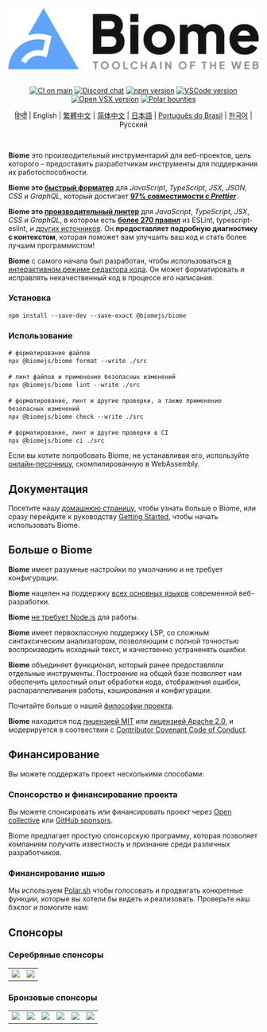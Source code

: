 <div align="center">
  <picture>
    <source media="(prefers-color-scheme: dark)" srcset="https://raw.githubusercontent.com/biomejs/resources/main/svg/slogan-dark-transparent.svg">
    <source media="(prefers-color-scheme: light)" srcset="https://raw.githubusercontent.com/biomejs/resources/main/svg/slogan-light-transparent.svg">
    <img alt="Shows the banner of Biome, with its logo and the phrase 'Biome - Toolchain of the web'." src="https://raw.githubusercontent.com/biomejs/resources/main/svg/slogan-light-transparent.svg" width="700">
  </picture>

  <br>
  <br>

  [![CI on main][ci-badge]][ci-url]
  [![Discord chat][discord-badge]][discord-url]
  [![npm version][npm-badge]][npm-url]
  [![VSCode version][vscode-badge]][vscode-url]
  [![Open VSX version][open-vsx-badge]][open-vsx-url]
  [![Polar bounties][polar-badge]][polar-url]
  
  [ci-badge]: https://github.com/biomejs/biome/actions/workflows/main.yml/badge.svg
  [ci-url]: https://github.com/biomejs/biome/actions/workflows/main.yml
  [discord-badge]: https://badgen.net/discord/online-members/BypW39g6Yc?icon=discord&label=discord&color=60a5fa
  [discord-url]: https://biomejs.dev/chat
  [npm-badge]: https://badgen.net/npm/v/@biomejs/biome?icon=npm&color=60a5fa&label=%40biomejs%2Fbiome
  [npm-url]: https://www.npmjs.com/package/@biomejs/biome/v/latest
  [vscode-badge]: https://badgen.net/vs-marketplace/v/biomejs.biome?label=vscode&icon=visualstudio&color=60a5fa
  [vscode-url]: https://marketplace.visualstudio.com/items?itemName=biomejs.biome
  [open-vsx-badge]: https://badgen.net/open-vsx/version/biomejs/biome?label=open-vsx&color=60a5fa
  [open-vsx-url]: https://open-vsx.org/extension/biomejs/biome
  [polar-badge]: https://polar.sh/embed/seeks-funding-shield.svg?org=biomejs
  [polar-url]: https://polar.sh/biomejs

<!-- Insert new entries lexicographically by language code.
     For example given below is the same order as these files appear on page:
     https://github.com/biomejs/biome/tree/main/packages/@biomejs/biome -->

  [हिन्दी](https://github.com/biomejs/biome/blob/main/packages/%40biomejs/biome/README.hi.md) | English | [繁體中文](https://github.com/biomejs/biome/blob/main/packages/%40biomejs/biome/README.zh-TW.md) | [简体中文](https://github.com/biomejs/biome/blob/main/packages/%40biomejs/biome/README.zh-CN.md) | [日本語](https://github.com/biomejs/biome/blob/main/packages/%40biomejs/biome/README.ja.md) | [Português do Brasil](https://github.com/biomejs/biome/blob/main/packages/%40biomejs/biome/README.pt-BR.md) | [한국어](https://github.com/biomejs/biome/blob/main/packages/%40biomejs/biome/README.kr.md) | Русский
</div>

<br>

**Biome** это производительный инструментарий для веб-проектов, цель которого - предоставить разработчикам инструменты для поддержания их работоспособности.

**Biome это [быстрый форматер](./benchmark#formatting)** для _JavaScript_, _TypeScript_, _JSX_, _JSON_, _CSS_ и _GraphQL_, который достигает **[97% совместимости с _Prettier_](https://console.algora.io/challenges/prettier)**.

**Biome это [производительный линтер](https://github.com/biomejs/biome/tree/main/benchmark#linting)** для _JavaScript_, _TypeScript_, _JSX_, _CSS_ и _GraphQL_, в котором есть **[более 270 правил](https://biomejs.dev/linter/rules/)** из ESLint, typescript-eslint, и [других источников](https://github.com/biomejs/biome/discussions/3).
Он **предоставляет подробную диагностику с контекстом**, которая поможет вам улучшить ваш код и стать более лучшим программистом!

**Biome** с самого начала был разработан, чтобы использоваться [в интерактивном режиме редактора кода](https://biomejs.dev/guides/integrate-in-editor/).
Он может форматировать и исправлять некачественный код в процессе его написания.

### Установка

```shell
npm install --save-dev --save-exact @biomejs/biome
```

### Использование

```shell
# форматирование файлов
npx @biomejs/biome format --write ./src

# линт файлов и применение безопасных изменений
npx @biomejs/biome lint --write ./src

# форматирование, линт и другие проверки, а также применение безопасных изменений
npx @biomejs/biome check --write ./src

# форматирование, линт и другие проверки в CI
npx @biomejs/biome ci ./src
```

Если вы хотите попробовать Biome, не устанавливая его, используйте [онлайн-песочницу](https://biomejs.dev/playground/), скомпилированную в WebAssembly.

## Документация

Посетите нашу [домашнюю страницу][biomejs], чтобы узнать больше о Biome,
или сразу перейдите к руководству [Getting Started][getting-started], чтобы начать использовать Biome.

## Больше о Biome

**Biome** имеет разумные настройки по умолчанию и не требует конфигурации.

**Biome** нацелен на поддержку [всех основных языков][language-support] современной веб-разработки.

**Biome** [не требует Node.js](https://biomejs.dev/guides/manual-installation/) для работы.

**Biome** имеет первоклассную поддержку LSP, со сложным синтаксическим анализатором, позволяющим с полной точностью воспроизводить исходный текст, и качественно устраненять ошибки.

**Biome** объединяет функционал, который ранее предоставляли отдельные инструменты. Построение на общей базе позволяет нам обеспечить целостный опыт обработки кода, отображения ошибок, распараллеливания работы, кэширования и конфигурации.

Почитайте больше о нашей [философии проекта][biome-philosophy].

**Biome** находится под [лицензией MIT](https://github.com/biomejs/biome/tree/main/LICENSE-MIT) или [лицензией Apache 2.0](https://github.com/biomejs/biome/tree/main/LICENSE-APACHE), и модерируется в соотвествии с [Contributor Covenant Code of Conduct](https://github.com/biomejs/biome/tree/main/CODE_OF_CONDUCT.md).

## Финансирование

Вы можете поддержать проект несколькими способами:

### Спонсорство и финансирование проекта

Вы можете спонсировать или финансировать проект через [Open collective](https://opencollective.com/biome) или [GitHub sponsors](https://github.com/sponsors/biomejs).

Biome предлагает простую спонсорскую программу, которая позволяет компаниям получить известность и признание среди различных разработчиков.

### Финансирование ишью

Мы используем [Polar.sh](https://polar.sh/biomejs) чтобы голосовать и продвигать конкретные функции, которые вы хотели бы видеть и реализовать. Проверьте наш бэклог и помогите нам:

## Спонсоры

### Серебряные спонсоры

<table>
  <tbody>
    <tr>
      <td align="center" valign="middle">
        <a href="https://l2beat.com/" target="_blank"><img src="https://images.opencollective.com/l2beat/c2b2a27/logo/256.png" height="100"></a>
      </td>
      <td align="center" valign="middle">
        <a href="https://www.phoenixlabs.dev/" target="_blank"><img src="https://images.opencollective.com/phoenix-labs/2824ed4/logo/100.png?height=100" height="100"></a>
      </td>
    </tr>
  </tbody>
</table>

### Бронзовые спонсоры

<table>
  <tbody>
    <tr>
      <td align="center" valign="middle">
        <a href="https://www.kanamekey.com" target="_blank"><img src="https://images.opencollective.com/kaname/d15fd98/logo/256.png?height=80" width="80"></a>
      </td>
      <td align="center" valign="middle">
        <a href="https://nanabit.dev/" target="_blank"><img src="https://images.opencollective.com/nanabit/d15fd98/logo/256.png?height=80" width="80"></a>
      </td>
      <td align="center" valign="middle">
        <a href="https://vital.io/" target="_blank"><img src="https://avatars.githubusercontent.com/u/25357309?s=200" width="80"></a>
      </td>
      <td align="center" valign="middle">
        <a href="https://coderabbit.ai/" target="_blank"><img src="https://avatars.githubusercontent.com/u/132028505?s=200&v=4" width="80"></a>
      </td>
      <td align="center" valign="middle">
        <a href="https://forge42.dev/" target="_blank"><img src="https://avatars.githubusercontent.com/u/161314831?s=200&v=4" width="80"></a>
      </td>
      <td align="center" valign="middle">
        <a href="http://rstudio.org/" target="_blank"><img src="https://avatars.githubusercontent.com/u/513560?s=200&v=4" width="80"></a>
      </td>
    </tr>
  </tbody>
</table>

[biomejs]: https://biomejs.dev/
[biome-philosophy]: https://biomejs.dev/internals/philosophy/
[language-support]: https://biomejs.dev/internals/language-support/
[getting-started]: https://biomejs.dev/guides/getting-started/
